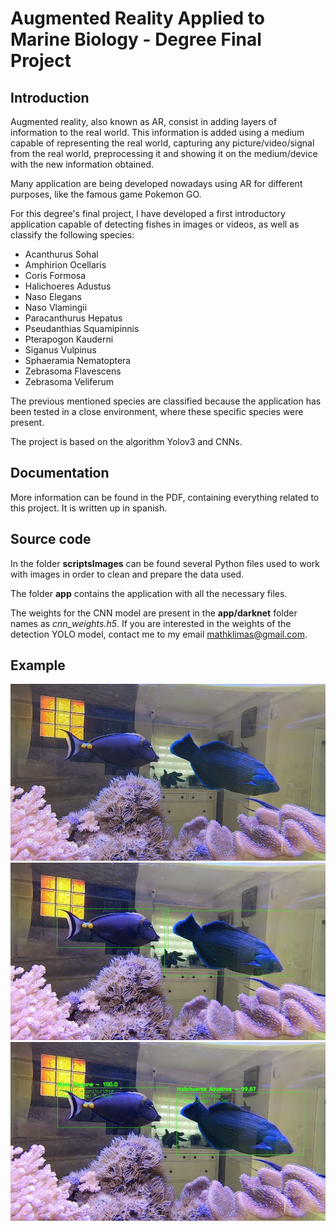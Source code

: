 # Augmented Reality Applied to Marine Biology - Degree Final Project
## Introduction
Augmented reality, also known as AR, consist in adding layers of information to the real world. This information is added using a medium capable of representing the real world, capturing any picture/video/signal from the real world, preprocessing it and showing it on the medium/device with the new information obtained.

Many application are being developed nowadays using AR for different purposes, like the famous game Pokemon GO.

For this degree's final project, I have developed a first introductory application capable of detecting fishes in images or videos, as well as classify the following species:

* Acanthurus Sohal
* Amphirion Ocellaris
* Coris Formosa
* Halichoeres Adustus
* Naso Elegans
* Naso Vlamingii
* Paracanthurus Hepatus
* Pseudanthias Squamipinnis
* Pterapogon Kauderni
* Siganus Vulpinus
* Sphaeramia Nematoptera
* Zebrasoma Flavescens
* Zebrasoma Veliferum

The previous mentioned species are classified because the application has been tested in a close environment, where these specific species were present. 

The project is based on the algorithm Yolov3 and CNNs.

## Documentation

More information can be found in the PDF, containing everything related to this project. It is written up in spanish.

## Source code

In the folder **scriptsImages** can be found several Python files used to work with images in order to clean and prepare the data used. 

The folder **app** contains the application with all the necessary files.

The weights for the CNN model are present in the **app/darknet** folder names as *cnn_weights.h5*. If you are interested in the weights of the detection YOLO model, contact me to my email mathklimas@gmail.com.

## Example 

![Original input](img/original.png)
![Simple output](img/output1.png)
![Detailed output](img/output2.png)

